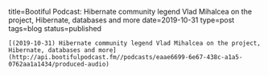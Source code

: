 
title=Bootiful Podcast: Hibernate community legend Vlad Mihalcea on the project, Hibernate, databases and more
date=2019-10-31
type=post
tags=blog
status=published
~~~~~~
[(2019-10-31) Hibernate community legend Vlad Mihalcea on the project, Hibernate, databases and more](http://api.bootifulpodcast.fm//podcasts/eaae6699-6e67-438c-a1a5-0762aa1a1434/produced-audio) 
            